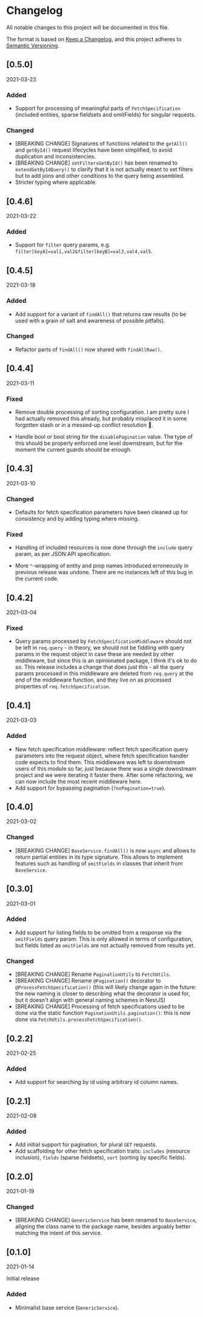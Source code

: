 # Changelog

All notable changes to this project will be documented in this file.

The format is based on [Keep a Changelog](https://keepachangelog.com/en/1.0.0/),
and this project adheres to [Semantic
Versioning](https://semver.org/spec/v2.0.0.html).


## [0.5.0]

2021-03-23
### Added

- Support for processing of meaningful parts of `FetchSpecification` (included
  entities, sparse fieldsets and omitFields) for singular requests.

### Changed

- [BREAKING CHANGE] Signatures of functions related to the `getAll()` and
  `getById()` request lifecycles have been simplified, to avoid duplication and
  inconsistencies.
- [BREAKING CHANGE] `setFiltersGetById()` has been renamed to
  `extendGetByIdQuery()` to clarify that it is not actually meant to set filters
  but to add joins and other conditions to the query being assembled.
- Stricter typing where applicable.


## [0.4.6]

2021-03-22

### Added

- Support for `filter` query params, e.g.
  `filter[keyA]=val1,val2&filter[keyB]=val3,val4,val5`.


## [0.4.5]

2021-03-18

### Added

- Add support for a variant of `findAll()` that returns raw results (to be used
  with a grain of salt and awareness of possible pitfalls).
### Changed

- Refactor parts of `findAll()` now shared with `findAllRaw()`.

## [0.4.4]

2021-03-11

### Fixed

- Remove double processing of sorting configuration. I am pretty sure I had
  actually removed this already, but probably misplaced it in some forgotten
  stash or in a messed-up conflict resolution 🤷.

- Handle bool or bool string for the `disablePagination` value. The type of this
  should be properly enforced one level downstream, but for the moment the
  current guards should be enough.


## [0.4.3]

2021-03-10

### Changed

- Defaults for fetch specification parameters have been cleaned up for
  consistency and by adding typing where missing.

### Fixed

- Handling of included resources is now done through the `include` query param,
  as per JSON:API specification.

- More `"`-wrapping of entity and prop names introduced erroneously in previous
  release was undone. There are no instances left of this bug in the current
  code.


## [0.4.2]

2021-03-04

### Fixed

- Query params processed by `FetchSpecificationMiddleware` should not be left in
  `req.query` - in theory, we should not be fiddling with query params in the
  request object in case these are needed by other middleware, but since this is
  an opinionated package, I think it's ok to do so. This release includes a
  change that does just this - all the query params processed in this middleware
  are deleted from `req.query` at the end of the middleware function, and they
  live on as processed properties of `req.fetchSpecification`.

## [0.4.1]

2021-03-03

### Added

- New fetch specification middleware: reflect fetch specification query
  parameters into the request object, where fetch specification handler code
  expects to find them. This middleware was left to downstream users of this
  module so far, just because there was a single downstream project and we were
  iterating it faster there. After some refactoring, we can now include the
  most recent middleware here.
- Add support for bypassing pagination (`?noPagination=true`).


## [0.4.0]

2021-03-02

### Changed

- [BREAKING CHANGE] `BaseService.findAll()` is now `async` and allows to return
  partial entities in its type signature. This allows to implement features such
  as handling of `omitFields` in classes that inherit from `BaseService`.

## [0.3.0]

2021-03-01

### Added

- Add support for listing fields to be omitted from a response via the
  `omitFields` query param. This is only allowed in terms of configuration, but
  fields listed as `omitFields` are not actually removed from results yet.

### Changed

- [BREAKING CHANGE] Rename `PaginationUtils` to `FetchUtils`.
- [BREAKING CHANGE] Rename `@Pagination()` decorator to
  `@ProcessFetchSpecification()` (this will likely change again in the future:
  the new naming is closer to describing what the decorator is used for, but it
  doesn't align with general naming schemes in NestJS)
- [BREAKING CHANGE] Processing of fetch specifications used to be done via the
  static function `PaginationUtils.pagination()`: this is now done via
  `FetchUtils.processFetchSpecification()`.


## [0.2.2]

2021-02-25

### Added

- Add support for searching by id using arbitrary id column names.


## [0.2.1]

2021-02-08
### Added

- Add initial support for pagination, for plural `GET` requests.
- Add scaffolding for other fetch specification traits: `includes` (resource
  inclusion), `fields` (sparse fieldsets), `sort` (sorting by specific fields).


## [0.2.0]

2021-01-19

### Changed

- [BREAKING CHANGE] `GenericService` has been renamed to `BaseService`, aligning
  the class name to the package name, besides arguably better matching the
  intent of this service.


## [0.1.0]

2021-01-14

Initial release

### Added

- Minimalist base service (`GenericService`).

